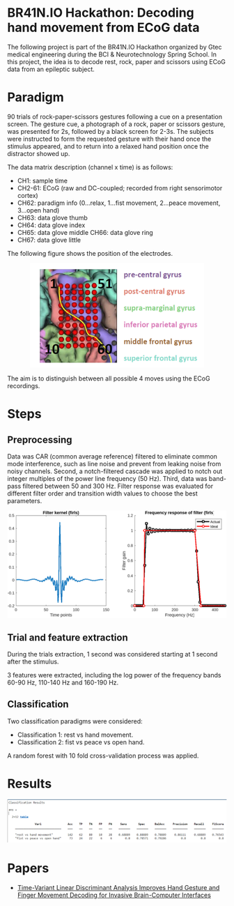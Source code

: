 # BR41N.IO Hackathon: Decoding hand movement from ECoG data
The following project is part of the BR41N.IO Hackathon organized by Gtec medical engineering during the BCI & Neurotechnology Spring School. 
In this project, the idea is to decode rest, rock, paper and scissors using ECoG data from an epileptic subject.

# Paradigm
90 trials of rock-paper-scissors gestures following a cue on a presentation screen. 
The gesture cue, a photograph of a rock, paper or scissors gesture, was presented for 2s, followed by a black screen for 2-3s.
The subjects were instructed to form the requested gesture with their hand once the stimulus appeared, and to return into a relaxed hand position once the distractor showed up.

The data matrix description (channel x time) is as follows: 

* CH1: sample time 
* CH2-61: ECoG (raw and DC-coupled; recorded from right sensorimotor cortex) 
* CH62: paradigm info (0...relax, 1...fist movement, 2...peace movement, 3...open hand) 
* CH63: data glove thumb 
* CH64: data glove index 
* CH65: data glove middle CH66: data glove ring 
* CH67: data glove little

The following figure shows the position of the electrodes.
<p align="center">
    <img width="400" src="https://github.com/MariaGoniIba/BR41N.IO-Hackathon-ECoG-Epilepsy/blob/main/Electrodes.png">
</p>

The aim is to distinguish between all possible 4 moves using the ECoG recordings.

# Steps

## Preprocessing
Data was CAR (common average reference) filtered to eliminate common mode interference, such as line noise and prevent from leaking noise from noisy channels. 
Second, a notch-filtered cascade was applied to notch out integer multiples of the power line frequency (50 Hz).
Third, data was band-pass filtered between 50 and 300 Hz. 
Filter response was evaluated for different filter order and transition width values to choose the best parameters.

<p align="center">
    <img width="600" src="https://github.com/MariaGoniIba/BR41N.IO-Hackathon-ECoG-Epilepsy/blob/main/Filter.png">
</p>

## Trial and feature extraction
During the trials extraction, 1 second was considered starting at 1 second after the stimulus.

3 features were extracted, including the log power of the frequency bands 60-90 Hz, 110-140 Hz and 160-190 Hz.

## Classification
Two classification paradigms were considered:
* Classification 1: rest vs hand movement.
* Classification 2: fist vs peace vs open hand.

A random forest with 10 fold cross-validation process was applied.

# Results
<p align="center">
    <img width="1000" src="https://github.com/MariaGoniIba/BR41N.IO-Hackathon-ECoG-Epilepsy/blob/main/Results.png">
</p>

# Papers
* [Time-Variant Linear Discriminant Analysis Improves Hand Gesture and Finger Movement Decoding for Invasive Brain-Computer Interfaces](https://www.frontiersin.org/articles/10.3389/fnins.2019.00901/full)
